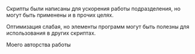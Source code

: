 Скрипты были написаны для ускорения работы подразделения, но могут быть применены и в прочих целях.

Оптимизация слабая, но элементы программ могут быть полезны для использования в других скриптах.

Моего авторства работы